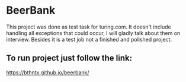 # BeerBank

This project was done as test task for turing.com.
It doesn't include handling all exceptions that could occur, I will gladly talk about them on interview. Besides it is a test job not a finished and polished project. 

## To run project just follow the link:

https://bthntx.github.io/beerbank/

